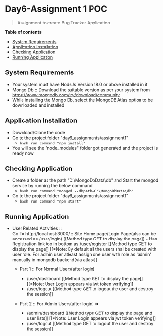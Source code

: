 # Day6-Assignment 1 POC
> Assignment to create Bug Tracker Application.

__Table of contents__

  - [System Requirements](#system-requirements)
  - [Application Installation](#application-installation)
  - [Checking Application](#checking-application)
  - [Running Application](#running-application)

## System Requirements

  - Your system must have NodeJs Version 18.0 or above installed in it
  - Mongo Db :: Download the suitable version as per your system from https://www.mongodb.com/try/download/community
  - While installing the Mongo Db, select the MongoDB Atlas option to be downloaded and installed

## Application Installation

  - Download/Clone the code
  - Go to the project folder "day6_assignments/assignment1"
    - ```bash run command "npm install" ```
  - You will see the "node_modules" folder got generated and the project is ready now

## Checking Application

  - Create a folder as the path "C:\MongoDbData\db" and Start the mongod service by running the below command
    - ```bash run command "mongod --dbpath=C:\MongoDbData\db" ```
  - Go to the project folder "day6_assignments/assignment1"
    - ```bash run command "npm start" ```

## Running Application

  - User Related Activities ::    
      Go To http://localhost:3000/ :: Site Home page/Login Page(also can be accessed as /user/login) [[Method type GET to display the page]]
        - Has Registration link too in bottom as /user/register [[Method type GET to display the page]]
          [[*Note: By default all the users shal be created with user role. For admin user atleast assign one user with role as 'admin' manually in mongodb backend(via atlas)]]  
      
      - Part 1 :: For Normal Users(after login)
        - /user/dashboard [[Method type GET to display the page]]
          [[*Note: User Login appears via jwt token verifying]]  
        - /user/logout [[Method type GET to logout the user and destroy the session]]

    - Part 2 :: For Admin Users(after login) =>
        - /admin/dashboard [[Method type GET to display the page and user lists]]
          [[*Note: User Login appears via jwt token verifying]]  
        - /user/logout [[Method type GET to logout the user and destroy the session]]


